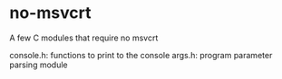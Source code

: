 no-msvcrt
=========
A few C modules that require no msvcrt

console.h: functions to print to the console
args.h: program parameter parsing module

